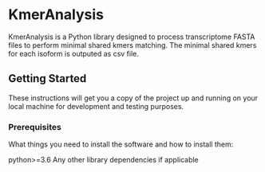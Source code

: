 # KmerAnalysis

KmerAnalysis is a Python library designed to process transcriptome FASTA files to perform minimal shared kmers matching. The minimal shared kmers for each isoform is outputed as csv file.

## Getting Started

These instructions will get you a copy of the project up and running on your local machine for development and testing purposes.

### Prerequisites

What things you need to install the software and how to install them:

python>=3.6 Any other library dependencies if applicable


